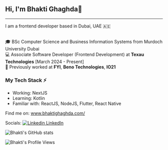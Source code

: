 ## Hi, I'm Bhakti Ghaghda👋
---
I am a frontend developer based in Dubai, UAE 🇦🇪

<br>🎓 BSc Computer Science and Business Information Systems from Murdoch University Dubai
<br>💻 Associate Software Developer (Frontend Development) at **Texau Technologies** [March 2024 - Present]
<br>💼 Previously worked at **FYI**, **Beno Technologies**, **IO21**

### My Tech Stack ⚡

- Working: NextJS
- Learning: Kotlin
- Familiar with: ReactJS, NodeJS, Flutter, React Native

Find me on: www.bhaktighaghda.com/

Socials:
[![Linkedin](https://i.stack.imgur.com/gVE0j.png) LinkedIn](https://www.linkedin.com/in/bhakti-ghaghda/) 

![Bhakti's GitHub stats](https://github-readme-stats.vercel.app/api?username=Butkii&theme=cobalt&show_icons=true)

<p align="left"> <img src="https://komarev.com/ghpvc/?username=Butkii" alt="Bhakti's Profile Views" /> </p>
